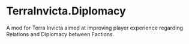 # TerraInvicta.Diplomacy
A mod for Terra Invicta aimed at improving player experience regarding Relations and Diplomacy between Factions.
